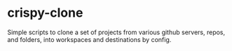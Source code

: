 # crispy-clone
Simple scripts to clone a set of projects from various github servers, repos, and folders, into workspaces and destinations by config.
